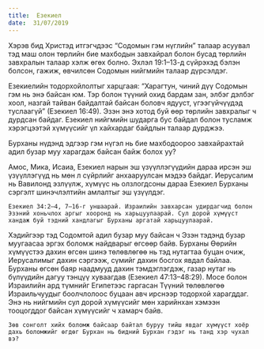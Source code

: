 ```yaml
---
title:  Eзекиел
date:  31/07/2019
---
```


Хэрэв бид Христэд итгэгчдээс “Содомын гэм нүглийн” талаар асуувал тэд маш олон төрлийн бие махбодын завхайрал болон бусад төрлийн завхралын талаар хэлж өгөх болно. Эхлэл 19:1–13-д сүйрэхэд бэлэн болсон, гажиж, өвчилсөн Содомын нийгмийн талаар дүрсэлдэг.

Езекиелийн тодорхойлолтыг харцгаая: “Харагтун, чиний дүү Содомын гэм нь энэ байсан юм. Тэр болон түүний охид бардам зан, элбэг дэлбэг хоол, назгай тайван байдалтай байсан боловч ядууст, үгээгүйчүүдэд туслаагүй” (Езекиел 16:49). Эзэн энэ хотод буй өөр төрлийн завхралыг ч дурдсан байдаг. Езекиел нийгмийн шударга бус байдал болон тусламж хэрэгцээтэй хүмүүсийг үл хайхардаг байдлын талаар дурджээ.

Бурханы нүдэнд эдгээр гэм нүгэл нь бие махбодоороо завхайрахтай адил бузар муу харагдаж байсан байж болох уу?

Амос, Мика, Исаиа, Езекиел нарын эш үзүүллэгүүдийн дараа ирсэн эш үзүүллэгүүд нь мөн л сүйрлийг анхааруулсан мэдээ байдаг. Иерусалим нь Вавилонд эзлүүлж, хүмүүс нь олзлогдсоны дараа Езекиел Бурханы сэргэлт шинэчлэлтийн амлалтыг эш үзүүлдэг.

`Eзекиел 34:2–4, 7–16-г уншаарай. Израилийн завхарсан удирдагчид болон Эзэний хоньчлох аргыг хооронд нь харьцуулаарай. Сул дорой хүмүүст хандаж буй тэдний хандлагыг Бурханы аргатай харьцуулаарай.`

Хэдийгээр тэд Содомтой адил бузар муу байсан ч Эзэн тэдэнд бузар муугаасаа эргэх боломж найдварыг өгсөөр байв. Бурханы Өөрийн хүмүүстээ дахин өгсөн шинэ төлөвлөгөө нь тэд нутагтаа буцан очиж, Иерусалимыг дахин сэргээж, сүмийг дахин босгох явдал байлаа. Бурханы өгсөн баяр наадмууд дахин тэмдэглэгдэж, газар нутаг нь бүлүүдийн дагуу тэнцүү хуваагдав (Eзекиел 47:13–48:29). Мосе болон Израилийн ард түмнийг Египетээс гаргасан Түүний төлөвлөгөө Израильчуудыг боолчлолоос буцаан авч ирснээр тодорхой харагддаг. Энэ нь нийгмийн сул дорой хүмүүсийг мөн харийнхан хэмээн тооцогддог байсан хүмүүсийг ч хамарч байв.

`Зөв сонголт хийх боломж байсаар байтал буруу тийш явдаг хүмүүст хоёр дахь боломжийг өгдөг Бурхан нь бидний Бурхан гэдэг нь танд хэр чухал вэ?`